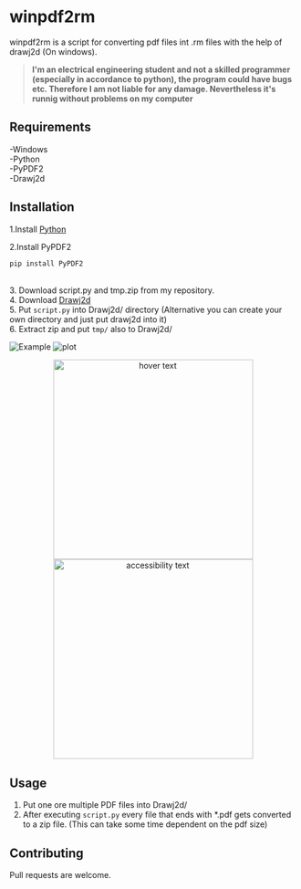 # winpdf2rm

winpdf2rm is a script for converting pdf files int .rm files with
the help of drawj2d (On windows). 

> **I'm an electrical engineering student and not a skilled programmer (especially in accordance to python), the program could have bugs etc.
Therefore I am not liable for any damage. Nevertheless it's runnig without problems on my computer**


## Requirements
-Windows \
-Python \
-PyPDF2 \
-Drawj2d

## Installation
1.Install [Python](https://www.python.org/downloads/) 

2.Install PyPDF2 
```bash
pip install PyPDF2
```
\
3. Download script.py and tmp.zip from my repository.\
4. Download [Drawj2d](https://sourceforge.net/projects/drawj2d/files/) \
5. Put `script.py` into Drawj2d/ directory  (Alternative you can create your own directory and just put drawj2d into it)\
6. Extract zip and put `tmp/` also to Drawj2d/

![Example](https://github.com/Slick2DFish/winpdf2rm/grafik.png)
![plot](https://github.com/Slick2DFish/winpdf2rm/grafik.png)

<p align="center">
  <img src="[https://github.com/Slick2DFish/winpdf2rm/grafik.png" width="350" title="hover text">
  <img src="[https://github.com/Slick2DFish/winpdf2rm/grafik.png" width="350" alt="accessibility text">
</p>

## Usage
1. Put one ore multiple PDF files into Drawj2d/ 
2. After executing `script.py` every file that ends with *.pdf gets converted to a zip file. (This can take some time dependent on the pdf size) 

## Contributing
Pull requests are welcome.
